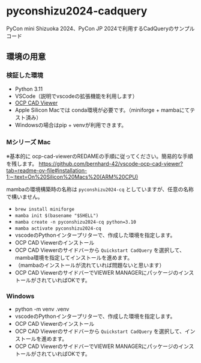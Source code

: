 # pyconshizu2024-cadquery

PyCon mini Shizuoka 2024、PyCon JP 2024で利用するCadQueryのサンプルコード

## 環境の用意

### 検証した環境

* Python 3.11
* VSCode（説明でvscodeの拡張機能を利用します）
* [OCP CAD Viewer](https://marketplace.visualstudio.com/items?itemName=bernhard-42.ocp-cad-viewer)
* Apple Silicon Macでは conda環境が必要です。（miniforge + mambaにてテスト済み）
* Windowsの場合はpip + venvが利用できます。

### Mシリーズ Mac

※基本的に ocp-cad-viewerのREDAMEの手順に従ってください。簡易的な手順を残します。
<https://github.com/bernhard-42/vscode-ocp-cad-viewer?tab=readme-ov-file#installation-1:~:text=On%20Silicon%20Macs%20(ARM%20CPU)>

mambaの環境構築時の名称は `pyconshizu2024-cq` としていますが、任意の名称で構いません。

* `brew install miniforge`
* `mamba init $(basename "$SHELL")`
* `mamba create -n pyconshizu2024-cq python=3.10`
* `mamba activate pyconshizu2024-cq`
* vscodeのPythonインタープリターで、作成した環境を指定します。
* OCP CAD Viewerのインストール
* OCP CAD Viewerのサイドバーから `Quickstart CadQuery` を選択して、mamba環境を指定してインストールを進めます。
* （mambaのインストールが流れていれば問題ないと思います）
* OCP CAD ViewerのサイドバーでVIEWER MANAGERにパッケージのインストールがされていればOKです。

### Windows

* python -m venv .venv
* vscodeのPythonインタープリターで、作成した環境を指定します。
* OCP CAD Viewerのインストール
* OCP CAD Viewerのサイドバーから `Quickstart CadQuery` を選択して、インストールを進めます。
* OCP CAD ViewerのサイドバーでVIEWER MANAGERにパッケージのインストールがされていればOKです。
